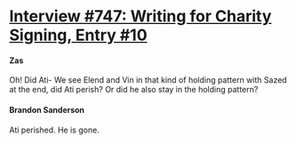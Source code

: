 # [Interview #747: Writing for Charity Signing, Entry #10](https://www.theoryland.com/intvmain.php?i=747#10)

#### Zas

Oh! Did Ati- We see Elend and Vin in that kind of holding pattern with Sazed at the end, did Ati perish? Or did he also stay in the holding pattern?

#### Brandon Sanderson

Ati perished. He is gone.

